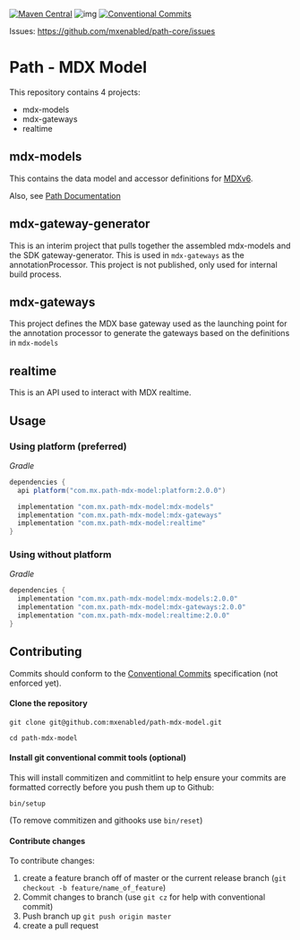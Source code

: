 [![Maven Central](https://maven-badges.herokuapp.com/maven-central/com.mx.path-mdx-model/platform/badge.svg)](https://search.maven.org/search?q=com.mx.path-mdx-model)
![img](https://img.shields.io/badge/semver-2.0.0-green)
[![Conventional Commits](https://img.shields.io/badge/Conventional%20Commits-1.0.0-%23FE5196?logo=conventionalcommits&logoColor=white)](https://conventionalcommits.org)

Issues: https://github.com/mxenabled/path-core/issues

# Path - MDX Model

This repository contains 4 projects:

* mdx-models
* mdx-gateways
* realtime

## mdx-models

This contains the data model and accessor definitions for [MDXv6](https://developer.mx.com/drafts/mdx/overview/#what-is-helios).

Also, see [Path Documentation](https://docs.mx.com/path-sdk#overview_getting_started)

## mdx-gateway-generator

This is an interim project that pulls together the assembled mdx-models and the SDK gateway-generator. This is used in `mdx-gateways` as the annotationProcessor. This project is not published, only used for internal build process.

## mdx-gateways

This project defines the MDX base gateway used as the launching point for the annotation processor to generate the gateways based on the definitions in `mdx-models`

## realtime

This is an API used to interact with MDX realtime.

## Usage

### Using platform (preferred)

_Gradle_
<!-- x-release-please-start-version -->
```groovy
dependencies {
  api platform("com.mx.path-mdx-model:platform:2.0.0")

  implementation "com.mx.path-mdx-model:mdx-models"
  implementation "com.mx.path-mdx-model:mdx-gateways"
  implementation "com.mx.path-mdx-model:realtime"
}
```
<!-- x-release-please-end -->

### Using without platform

_Gradle_
<!-- x-release-please-start-version -->
```groovy
dependencies {
  implementation "com.mx.path-mdx-model:mdx-models:2.0.0"
  implementation "com.mx.path-mdx-model:mdx-gateways:2.0.0"
  implementation "com.mx.path-mdx-model:realtime:2.0.0"
}
```
<!-- x-release-please-end -->

## Contributing

Commits should conform to the [Conventional Commits](https://www.conventionalcommits.org/en/v1.0.0/) specification (not enforced yet).

#### Clone the repository

`git clone git@github.com:mxenabled/path-mdx-model.git`

`cd path-mdx-model`

#### Install git conventional commit tools (optional)

This will install commitizen and commitlint to help ensure your commits are formatted correctly before you push them up to Github:

`bin/setup`

(To remove commitizen and githooks use `bin/reset`)

#### Contribute changes

To contribute changes:

  1. create a feature branch off of master or the current release branch (`git checkout -b feature/name_of_feature`)
  2. Commit changes to branch (use `git cz` for help with conventional commit)
  3. Push branch up `git push origin master`
  4. create a pull request
